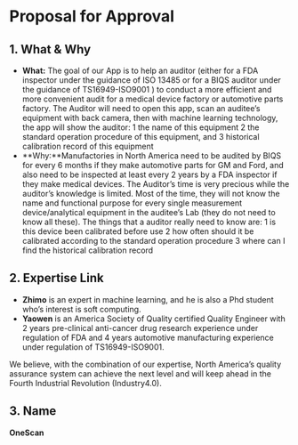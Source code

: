 # Proposal for Approval

## 1. What & Why
- **What:** The goal of our App is to help an auditor (either for a FDA inspector under the guidance of ISO 13485 or for a BIQS auditor under the guidance of TS16949-ISO9001 ) to conduct a more efficient and more convenient audit for a medical device factory or automotive parts factory. The Auditor will need to open this app, scan an auditee’s equipment with back camera, then with machine learning technology, the app will show the auditor:
	1 the name of this equipment
	2 the standard operation procedure of this equipment, and
	3 historical calibration record of this equipment 
- **Why:**Manufactories in North America need to be audited by BIQS for every 6 months if they make automotive parts for GM and Ford, and also need to be inspected at least every 2 years by a FDA inspector if they make medical devices. The Auditor’s time is very precious while the auditor’s knowledge is limited. Most of the time, they will not know the name and functional purpose for every single measurement device/analytical equipment in the auditee’s Lab (they do not need to know all these). The things that a auditor really need to know are:
	1 is this device been calibrated before use
	2 how often should it be calibrated according to the standard operation procedure
	3 where can I find the historical calibration record

## 2. Expertise Link
- **Zhimo** is an expert in machine learning, and he is also a Phd student who’s interest is soft computing.
- **Yaowen** is an America Society of Quality certified Quality Engineer with 2 years pre-clinical anti-cancer drug research experience under regulation of FDA and 4 years automotive manufacturing experience under regulation of TS16949-ISO9001. 

We believe, with the combination of our expertise, North America’s quality assurance system can achieve the next level and will keep ahead in the Fourth Industrial Revolution (Industry4.0).

## 3. Name
**OneScan**
